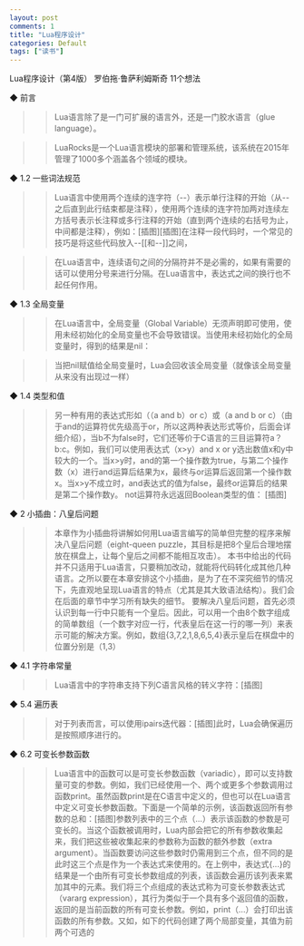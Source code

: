 ```yaml
---
layout: post
comments: 1
title: "Lua程序设计"
categories: Default
tags: ["读书"]
---
```

Lua程序设计（第4版）
罗伯拖·鲁萨利姆斯奇
11个想法

◆ 前言

>> Lua语言除了是一门可扩展的语言外，还是一门胶水语言（glue language）。

>> LuaRocks是一个Lua语言模块的部署和管理系统，该系统在2015年管理了1000多个涵盖各个领域的模块。

◆ 1.2 一些词法规范

>> Lua语言中使用两个连续的连字符（--）表示单行注释的开始（从--之后直到此行结束都是注释），使用两个连续的连字符加两对连续左方括号表示长注释或多行注释的开始（直到两个连续的右括号为止，中间都是注释），例如：[插图][插图]在注释一段代码时，一个常见的技巧是将这些代码放入--[[和--]]之间，

>> 在Lua语言中，连续语句之间的分隔符并不是必需的，如果有需要的话可以使用分号来进行分隔。在Lua语言中，表达式之间的换行也不起任何作用。

◆ 1.3 全局变量

>> 在Lua语言中，全局变量（Global Variable）无须声明即可使用，使用未经初始化的全局变量也不会导致错误。当使用未经初始化的全局变量时，得到的结果是nil：

>> 当把nil赋值给全局变量时，Lua会回收该全局变量（就像该全局变量从来没有出现过一样）

◆ 1.4 类型和值

>> 另一种有用的表达式形如（（a and b）or c）或（a and b or c）（由于and的运算符优先级高于or，所以这两种表达形式等价，后面会详细介绍），当b不为false时，它们还等价于C语言的三目运算符a？b:c。例如，我们可以使用表达式（x>y）and x or y选出数值x和y中较大的一个。当x>y时，and的第一个操作数为true，与第二个操作数（x）进行and运算后结果为x，最终与or运算后返回第一个操作数x。当x>y不成立时，and表达式的值为false，最终or运算后的结果是第二个操作数y。
not运算符永远返回Boolean类型的值：
[插图]

◆ 2 小插曲：八皇后问题

>> 本章作为小插曲将讲解如何用Lua语言编写的简单但完整的程序来解决八皇后问题（eight-queen puzzle，其目标是把8个皇后合理地摆放在棋盘上，让每个皇后之间都不能相互攻击）。
本书中给出的代码并不只适用于Lua语言，只要稍加改动，就能将代码转化成其他几种语言。之所以要在本章安排这个小插曲，是为了在不深究细节的情况下，先直观地呈现Lua语言的特点（尤其是其大致语法结构）。我们会在后面的章节中学习所有缺失的细节。
要解决八皇后问题，首先必须认识到每一行中只能有一个皇后。因此，可以用一个由8个数字组成的简单数组（一个数字对应一行，代表皇后在这一行的哪一列）来表示可能的解决方案。例如，数组{3,7,2,1,8,6,5,4}表示皇后在棋盘中的位置分别是（1,3）

◆ 4.1 字符串常量

>> Lua语言中的字符串支持下列C语言风格的转义字符：[插图]

◆ 5.4 遍历表

>> 对于列表而言，可以使用ipairs迭代器：[插图]此时，Lua会确保遍历是按照顺序进行的。

◆ 6.2 可变长参数函数

>> Lua语言中的函数可以是可变长参数函数（variadic），即可以支持数量可变的参数。例如，我们已经使用一个、两个或更多个参数调用过函数print。虽然函数print是在C语言中定义的，但也可以在Lua语言中定义可变长参数函数。下面是一个简单的示例，该函数返回所有参数的总和：[插图]参数列表中的三个点（...）表示该函数的参数是可变长的。当这个函数被调用时，Lua内部会把它的所有参数收集起来，我们把这些被收集起来的参数称为函数的额外参数（extra argument）。当函数要访问这些参数时仍需用到三个点，但不同的是此时这三个点是作为一个表达式来使用的。在上例中，表达式{...}的结果是一个由所有可变长参数组成的列表，该函数会遍历该列表来累加其中的元素。我们将三个点组成的表达式称为可变长参数表达式（vararg expression），其行为类似于一个具有多个返回值的函数，返回的是当前函数的所有可变长参数。例如，print（...）会打印出该函数的所有参数。又如，如下的代码创建了两个局部变量，其值为前两个可选的

